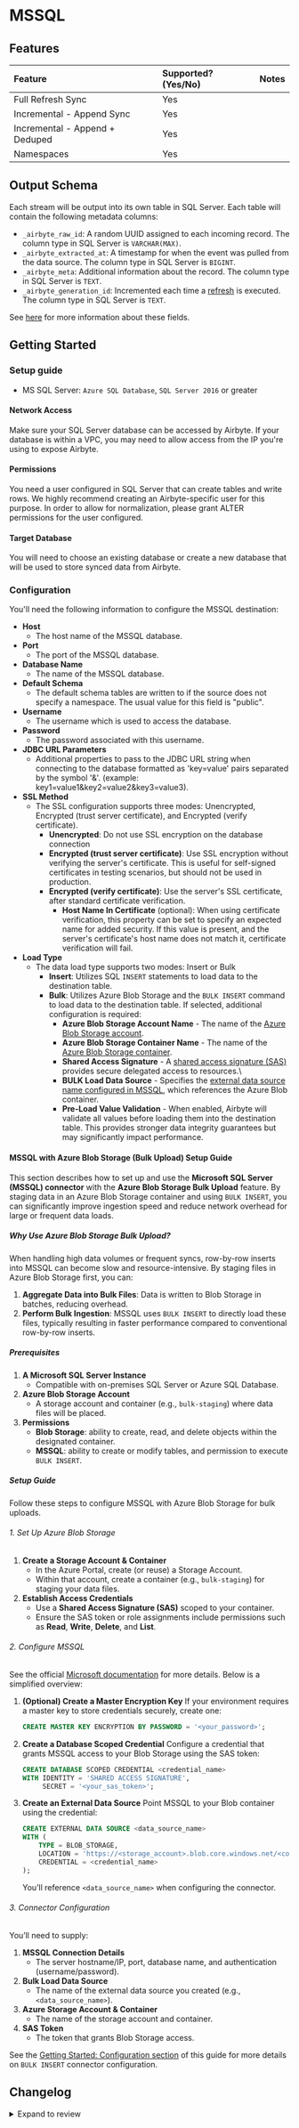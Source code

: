 # MSSQL

## Features

| Feature                        | Supported?\(Yes/No\) | Notes |
| :----------------------------- | :------------------- | :---- |
| Full Refresh Sync              | Yes                  |       |
| Incremental - Append Sync      | Yes                  |       |
| Incremental - Append + Deduped | Yes                  |       |
| Namespaces                     | Yes                  |       |

## Output Schema

Each stream will be output into its own table in SQL Server. Each table will contain the following metadata columns:

- `_airbyte_raw_id`: A random UUID assigned to each incoming record. The column type in SQL Server is `VARCHAR(MAX)`.
- `_airbyte_extracted_at`: A timestamp for when the event was pulled from the data source. The column type in SQL Server is `BIGINT`.
- `_airbyte_meta`: Additional information about the record. The column type in SQL Server is `TEXT`.
- `_airbyte_generation_id`: Incremented each time a [refresh](https://docs.airbyte.com/operator-guides/refreshes) is executed.  The column type in SQL Server is `TEXT`.

See [here](../../platform/understanding-airbyte/airbyte-metadata-fields) for more information about these fields.

## Getting Started

### Setup guide

- MS SQL Server: `Azure SQL Database`, `SQL Server 2016` or greater

#### Network Access

Make sure your SQL Server database can be accessed by Airbyte. If your database is within a VPC, you may need to allow access from the IP you're using to expose Airbyte.

#### **Permissions**

You need a user configured in SQL Server that can create tables and write rows. We highly recommend creating an Airbyte-specific user for this purpose.
In order to allow for normalization, please grant ALTER permissions for the user configured.

#### Target Database

You will need to choose an existing database or create a new database that will be used to store synced data from Airbyte.

### Configuration

You'll need the following information to configure the MSSQL destination:

- **Host**
  - The host name of the MSSQL database.
- **Port**
  - The port of the MSSQL database.
- **Database Name**
  - The name of the MSSQL database.
- **Default Schema**
  - The default schema tables are written to if the source does not specify a namespace. The usual value for this field is "public".
- **Username**
  - The username which is used to access the database.
- **Password**
  - The password associated with this username.
- **JDBC URL Parameters**
  - Additional properties to pass to the JDBC URL string when connecting to the database formatted as 'key=value' pairs separated by the symbol '&'. (example: key1=value1&key2=value2&key3=value3).
- **SSL Method**
  - The SSL configuration supports three modes: Unencrypted, Encrypted \(trust server certificate\), and Encrypted \(verify certificate\).
    - **Unencrypted**: Do not use SSL encryption on the database connection
    - **Encrypted \(trust server certificate\)**: Use SSL encryption without verifying the server's certificate. This is useful for self-signed certificates in testing scenarios, but should not be used in production.
    - **Encrypted \(verify certificate\)**: Use the server's SSL certificate, after standard certificate verification.
      - **Host Name In Certificate** \(optional\): When using certificate verification, this property can be set to specify an expected name for added security. If this value is present, and the server's certificate's host name does not match it, certificate verification will fail.
- **Load Type**
  - The data load type supports two modes:  Insert or Bulk
    - **Insert**: Utilizes SQL `INSERT` statements to load data to the destination table.
    - **Bulk**: Utilizes Azure Blob Storage and the `BULK INSERT` command to load data to the destination table.  If selected, additional configuration is required:
      - **Azure Blob Storage Account Name** - The name of the [Azure Blob Storage account]( https://learn.microsoft.com/azure/storage/blobs/storage-blobs-introduction#storage-accounts).
      - **Azure Blob Storage Container Name** - The name of the [Azure Blob Storage container](https://learn.microsoft.com/azure/storage/blobs/storage-blobs-introduction#containers).
      - **Shared Access Signature** - A [shared access signature (SAS)](https://learn.microsoft.com/azure/storage/common/storage-sas-overview) provides secure delegated access to resources.\
      - **BULK Load Data Source** - Specifies the [external data source name configured in MSSQL](https://learn.microsoft.com/sql/t-sql/statements/bulk-insert-transact-sql), which references the Azure Blob container.
      - **Pre-Load Value Validation** - When enabled, Airbyte will validate all values before loading them into the destination table. This provides stronger data integrity guarantees but may significantly impact performance.

#### MSSQL with Azure Blob Storage (Bulk Upload) Setup Guide

This section describes how to set up and use the **Microsoft SQL Server (MSSQL) connector** with the **Azure Blob Storage Bulk Upload** feature. By staging data in an Azure Blob Storage container and using `BULK INSERT`, you can significantly improve ingestion speed and reduce network overhead for large or frequent data loads.

##### Why Use Azure Blob Storage Bulk Upload?

When handling high data volumes or frequent syncs, row-by-row inserts into MSSQL can become slow and resource-intensive. By staging files in Azure Blob Storage first, you can:
1. **Aggregate Data into Bulk Files**: Data is written to Blob Storage in batches, reducing overhead.
2. **Perform Bulk Ingestion**: MSSQL uses `BULK INSERT` to directly load these files, typically resulting in faster performance compared to conventional row-by-row inserts.

##### Prerequisites

1. **A Microsoft SQL Server Instance**
    - Compatible with on-premises SQL Server or Azure SQL Database.
2. **Azure Blob Storage Account**
    - A storage account and container (e.g., `bulk-staging`) where data files will be placed.
3. **Permissions**
    - **Blob Storage**: ability to create, read, and delete objects within the designated container.
    - **MSSQL**: ability to create or modify tables, and permission to execute `BULK INSERT`.

##### Setup Guide

Follow these steps to configure MSSQL with Azure Blob Storage for bulk uploads.

###### 1. Set Up Azure Blob Storage

1. **Create a Storage Account & Container**
    - In the Azure Portal, create (or reuse) a Storage Account.
    - Within that account, create a container (e.g., `bulk-staging`) for staging your data files.
2. **Establish Access Credentials**
    - Use a **Shared Access Signature (SAS)** scoped to your container.
    - Ensure the SAS token or role assignments include permissions such as **Read**, **Write**, **Delete**, and **List**.

###### 2. Configure MSSQL

See the official [Microsoft documentation](https://learn.microsoft.com/en-us/sql/t-sql/statements/create-external-data-source-transact-sql?view=sql-server-2017&tabs=dedicated#e-create-an-external-data-source-for-bulk-operations-retrieving-data-from-azure-storage) for more details. Below is a simplified overview:

1. **(Optional) Create a Master Encryption Key**
   If your environment requires a master key to store credentials securely, create one:
   ```sql
   CREATE MASTER KEY ENCRYPTION BY PASSWORD = '<your_password>';
   ```

2. **Create a Database Scoped Credential**
   Configure a credential that grants MSSQL access to your Blob Storage using the SAS token:
   ```sql
   CREATE DATABASE SCOPED CREDENTIAL <credential_name>
   WITH IDENTITY = 'SHARED ACCESS SIGNATURE',
        SECRET = '<your_sas_token>';
   ```

3. **Create an External Data Source**
   Point MSSQL to your Blob container using the credential:
   ```sql
   CREATE EXTERNAL DATA SOURCE <data_source_name>
   WITH (
       TYPE = BLOB_STORAGE,
       LOCATION = 'https://<storage_account>.blob.core.windows.net/<container_name>',
       CREDENTIAL = <credential_name>
   );
   ```
   You’ll reference `<data_source_name>` when configuring the connector.

###### 3. Connector Configuration

You’ll need to supply:

1. **MSSQL Connection Details**
    - The server hostname/IP, port, database name, and authentication (username/password).
2. **Bulk Load Data Source**
    - The name of the external data source you created (e.g., `<data_source_name>`).
3. **Azure Storage Account & Container**
    - The name of the storage account and container.
4. **SAS Token**
    - The token that grants Blob Storage access.

See the [Getting Started: Configuration section](#configuration) of this guide for more details on `BULK INSERT` connector configuration.

## Changelog

<details>
  <summary>Expand to review</summary>

| Version    | Date       | Pull Request                                               | Subject                                                                                             |
|:-----------|:-----------|:-----------------------------------------------------------|:----------------------------------------------------------------------------------------------------|
| 2.2.10     | 2025-05-29 | [60897](https://github.com/airbytehq/airbyte/pull/60897)   | Internal fixes                                                                                      |
| 2.2.9      | 2025-05-19 | [60791](https://github.com/airbytehq/airbyte/pull/60791)   | Fix bug in detecting schema change when stream has no columns                                       |
| 2.2.8      | 2025-05-08 | [59735](https://github.com/airbytehq/airbyte/pull/59735)   | Cleanup: Remove unused code                                                                         |
| 2.2.7      | 2025-05-07 | [56444](https://github.com/airbytehq/airbyte/pull/56444)   | CDK: Internal refactor; perf improvements                                                           |
| 2.2.6      | 2025-04-21 | [58146](https://github.com/airbytehq/airbyte/pull/58146)   | Fix numeric bounds-handling                                                                         |
| 2.2.5      | 2025-04-18 | [58140](https://github.com/airbytehq/airbyte/pull/58140)   | Upgrade to latest CDK                                                                               |
| 2.2.4      | 2025-04-11 | [57563](https://github.com/airbytehq/airbyte/pull/57563)   | Improve BULK INSERT documentation.                                                                  |
| 2.2.3      | 2025-04-16 | [58085](https://github.com/airbytehq/airbyte/pull/58085)   | Internal refactoring                                                                                |
| 2.2.2      | 2025-04-07 | [56391](https://github.com/airbytehq/airbyte/pull/56391)   | Add support for Azure blob storage auth via storage account key.                                    |
| 2.2.1      | 2025-03-27 | [56402](https://github.com/airbytehq/airbyte/pull/56402)   | Improve Azure blob storage load logic.                                                              |
| 2.2.0      | 2025-03-23 | [56353](https://github.com/airbytehq/airbyte/pull/56353)   | Bulk Load performance improvements                                                                  |
| 2.1.2      | 2025-03-25 | [56346](https://github.com/airbytehq/airbyte/pull/56346)   | Internal refactor                                                                                   |
| 2.1.1      | 2025-03-24 | [56355](https://github.com/airbytehq/airbyte/pull/56355)   | Upgrade to airbyte/java-connector-base:2.0.1 to be M4 compatible.                                   |
| 2.1.0      | 2025-03-24 | [55849](https://github.com/airbytehq/airbyte/pull/55849)   | Misc. bugfixes in type-handling (esp. in complex types)                                             |
| 2.0.5      | 2025-03-24 | [55904](https://github.com/airbytehq/airbyte/pull/55904)   | Fix handling of invalid schemas (correctly JSON-serialize values)                                   |
| 2.0.4      | 2025-03-20 | [55886](https://github.com/airbytehq/airbyte/pull/55886)   | Internal refactor                                                                                   |
| 2.0.3      | 2025-03-18 | [55811](https://github.com/airbytehq/airbyte/pull/55811)   | CDK: Pass DestinationStream around vs Descriptor                                                    |
| 2.0.2      | 2025-03-12 | [55720](https://github.com/airbytehq/airbyte/pull/55720)   | Restore definition ID                                                                               |
| 2.0.1      | 2025-03-12 | [55718](https://github.com/airbytehq/airbyte/pull/55718)   | Fix breaking change information in metadata.yaml                                                    |
| 2.0.0      | 2025-03-11 | [55684](https://github.com/airbytehq/airbyte/pull/55684)   | Release 2.0.0                                                                                       |
| 2.0.0.rc13 | 2025-03-07 | [55252](https://github.com/airbytehq/airbyte/pull/55252)   | RC13: Bugfix for OOM on Bulk Load                                                                   |
| 2.0.0.rc12 | 2025-03-05 | [54159](https://github.com/airbytehq/airbyte/pull/54159)   | RC12: Support For Bulk Insert Using Azure Blob Storage                                              |
| 2.0.0.rc11 | 2025-03-04 | [55193](https://github.com/airbytehq/airbyte/pull/55193)   | RC11: Increase decimal precision                                                                    |
| 2.0.0.rc10 | 2025-02-24 | [54648](https://github.com/airbytehq/airbyte/pull/54648)   | RC10: Fix index column names with hyphens                                                           |
| 2.0.0.rc9  | 2025-02-21 | [54197](https://github.com/airbytehq/airbyte/pull/54197)   | RC9: Fix index column names with invalid characters                                                 |
| 2.0.0.rc8  | 2025-02-20 | [54186](https://github.com/airbytehq/airbyte/pull/54186)   | RC8: Fix String support                                                                             |
| 2.0.0.rc7  | 2025-02-11 | [53364](https://github.com/airbytehq/airbyte/pull/53364)   | RC7: Revert deletion change                                                                         |
| 2.0.0.rc6  | 2025-02-11 | [53364](https://github.com/airbytehq/airbyte/pull/53364)   | RC6: Break up deletes into loop to reduce locking                                                   |
| 2.0.0.rc5  | 2025-02-07 | [53236](https://github.com/airbytehq/airbyte/pull/53236)   | RC5: Use rowlock hint                                                                               |
| 2.0.0.rc4  | 2025-02-06 | [53192](https://github.com/airbytehq/airbyte/pull/53192)   | RC4: Fix config, timehandling, performance tweak                                                    |
| 2.0.0.rc3  | 2025-02-04 | [53174](https://github.com/airbytehq/airbyte/pull/53174)   | RC3: Fix metadata.yaml for publish                                                                  |
| 2.0.0.rc2  | 2025-02-04 | [52704](https://github.com/airbytehq/airbyte/pull/52704)   | RC2: Performance improvement                                                                        |
| 2.0.0.rc1  | 2025-01-24 | [52096](https://github.com/airbytehq/airbyte/pull/52096)   | Release candidate                                                                                   |
| 1.0.3      | 2025-01-10 | [51497](https://github.com/airbytehq/airbyte/pull/51497)   | Use a non root base image                                                                           |
| 1.0.2      | 2024-12-18 | [49891](https://github.com/airbytehq/airbyte/pull/49891)   | Use a base image: airbyte/java-connector-base:1.0.0                                                 |
| 1.0.1      | 2024-11-04 | [\#48134](https://github.com/airbytehq/airbyte/pull/48134) | Fix supported sync modes (destination-mssql 1.x.y does not support dedup)                           |
| 1.0.0      | 2024-04-11 | [\#36050](https://github.com/airbytehq/airbyte/pull/36050) | Update to Dv2 Table Format and Remove normalization                                                 |
| 0.2.0      | 2023-06-27 | [\#27781](https://github.com/airbytehq/airbyte/pull/27781) | License Update: Elv2                                                                                |
| 0.1.25     | 2023-06-21 | [\#27555](https://github.com/airbytehq/airbyte/pull/27555) | Reduce image size                                                                                   |
| 0.1.24     | 2023-06-05 | [\#27034](https://github.com/airbytehq/airbyte/pull/27034) | Internal code change for future development (install normalization packages inside connector)       |
| 0.1.23     | 2023-04-04 | [\#24604](https://github.com/airbytehq/airbyte/pull/24604) | Support for destination checkpointing                                                               |
| 0.1.22     | 2022-10-21 | [\#18275](https://github.com/airbytehq/airbyte/pull/18275) | Upgrade commons-text for CVE 2022-42889                                                             |
| 0.1.20     | 2022-07-14 | [\#14618](https://github.com/airbytehq/airbyte/pull/14618) | Removed additionalProperties: false from JDBC destination connectors                                |
| 0.1.19     | 2022-05-25 | [\#13054](https://github.com/airbytehq/airbyte/pull/13054) | Destination MSSQL: added custom JDBC parameters support.                                            |
| 0.1.18     | 2022-05-17 | [\#12820](https://github.com/airbytehq/airbyte/pull/12820) | Improved 'check' operation performance                                                              |
| 0.1.17     | 2022-04-05 | [\#11729](https://github.com/airbytehq/airbyte/pull/11729) | Bump mina-sshd from 2.7.0 to 2.8.0                                                                  |
| 0.1.15     | 2022-02-25 | [\#10421](https://github.com/airbytehq/airbyte/pull/10421) | Refactor JDBC parameters handling                                                                   |
| 0.1.14     | 2022-02-14 | [\#10256](https://github.com/airbytehq/airbyte/pull/10256) | Add `-XX:+ExitOnOutOfMemoryError` JVM option                                                        |
| 0.1.13     | 2021-12-28 | [\#9158](https://github.com/airbytehq/airbyte/pull/9158)   | Update connector fields title/description                                                           |
| 0.1.12     | 2021-12-01 | [\#8371](https://github.com/airbytehq/airbyte/pull/8371)   | Fixed incorrect handling "\n" in ssh key                                                            |
| 0.1.11     | 2021-11-08 | [\#7719](https://github.com/airbytehq/airbyte/pull/7719)   | Improve handling of wide rows by buffering records based on their byte size rather than their count |
| 0.1.10     | 2021-10-11 | [\#6877](https://github.com/airbytehq/airbyte/pull/6877)   | Add `normalization` capability, add `append+deduplication` sync mode                                |
| 0.1.9      | 2021-09-29 | [\#5970](https://github.com/airbytehq/airbyte/pull/5970)   | Add support & test cases for MSSQL Destination via SSH tunnels                                      |
| 0.1.8      | 2021-08-07 | [\#5272](https://github.com/airbytehq/airbyte/pull/5272)   | Add batch method to insert records                                                                  |
| 0.1.7      | 2021-07-30 | [\#5125](https://github.com/airbytehq/airbyte/pull/5125)   | Enable `additionalPropertities` in spec.json                                                        |
| 0.1.6      | 2021-06-21 | [\#3555](https://github.com/airbytehq/airbyte/pull/3555)   | Partial Success in BufferedStreamConsumer                                                           |
| 0.1.5      | 2021-07-20 | [\#4874](https://github.com/airbytehq/airbyte/pull/4874)   | declare object types correctly in spec                                                              |
| 0.1.4      | 2021-06-17 | [\#3744](https://github.com/airbytehq/airbyte/pull/3744)   | Fix doc/params in specification file                                                                |
| 0.1.3      | 2021-05-28 | [\#3728](https://github.com/airbytehq/airbyte/pull/3973)   | Change dockerfile entrypoint                                                                        |
| 0.1.2      | 2021-05-13 | [\#3367](https://github.com/airbytehq/airbyte/pull/3671)   | Fix handle symbols unicode                                                                          |
| 0.1.1      | 2021-05-11 | [\#3566](https://github.com/airbytehq/airbyte/pull/3195)   | MS SQL Server Destination Release!                                                                  |

</details>
